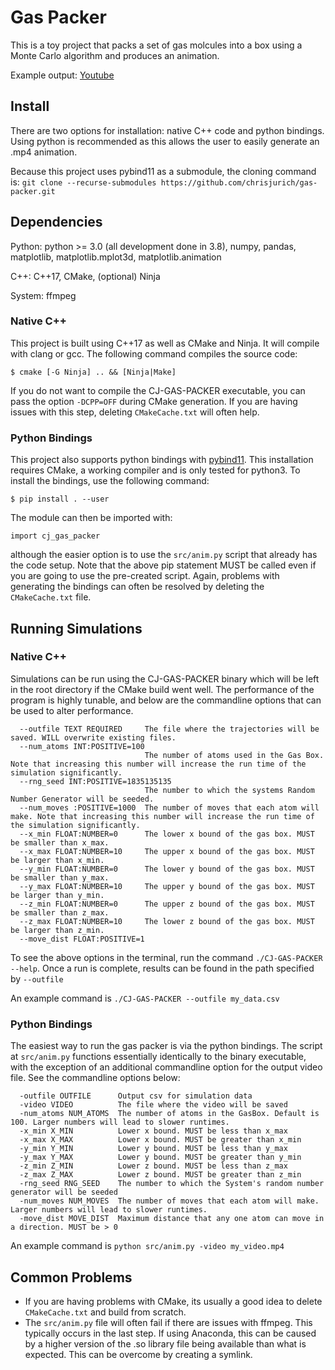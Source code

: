 # Gas Packer
This is a toy project that packs a set of gas molcules into a box using a Monte Carlo algorithm and produces an animation.

Example output: [Youtube](https://youtu.be/Z7GWBJKAAQQ)
## Install

There are two options for installation: native C++ code and python bindings.
Using python is recommended as this allows the user to easily generate an .mp4 animation. 

Because this project uses pybind11 as a submodule, the cloning command is: `git clone --recurse-submodules https://github.com/chrisjurich/gas-packer.git`

## Dependencies

Python: python >= 3.0 (all development done in 3.8), numpy, pandas, matplotlib, matplotlib.mplot3d, matplotlib.animation

C++: C++17, CMake, (optional) Ninja

System: ffmpeg

### Native C++
This project is built using C++17 as well as CMake and Ninja. It will compile with clang or gcc. The following command compiles the source code:


`$ cmake [-G Ninja] .. && [Ninja|Make]`

If you do not want to compile the CJ-GAS-PACKER executable, you can pass the option `-DCPP=OFF` during CMake generation.
If you are having issues with this step, deleting `CMakeCache.txt` will often help.

### Python Bindings
This project also supports python bindings with [pybind11](https://github.com/pybind/pybind11). This installation requires CMake, a working compiler and is only tested for python3. To install the bindings, use the following command:


`$ pip install . --user`


The module can then be imported with: 

`import cj_gas_packer`

although the easier option is to use the `src/anim.py` script that already has the code setup.
Note that the above pip statement MUST be called even if you are going to use the pre-created script.
Again, problems with generating the bindings can often be resolved by deleting the `CMakeCache.txt` file.
## Running Simulations

### Native C++
Simulations can be run using the CJ-GAS-PACKER binary which will be left in the root directory if the CMake build went well.
The performance of the program is highly tunable, and below are the commandline options that can be used to alter performance.
```
  --outfile TEXT REQUIRED     The file where the trajectories will be saved. WILL overwrite existing files.
  --num_atoms INT:POSITIVE=100
                              The number of atoms used in the Gas Box. Note that increasing this number will increase the run time of the simulation significantly.
  --rng_seed INT:POSITIVE=1835135135
                              The number to which the systems Random Number Generator will be seeded.
  --num_moves :POSITIVE=1000  The number of moves that each atom will make. Note that increasing this number will increase the run time of the simulation significantly.
  --x_min FLOAT:NUMBER=0      The lower x bound of the gas box. MUST be smaller than x_max.
  --x_max FLOAT:NUMBER=10     The upper x bound of the gas box. MUST be larger than x_min.
  --y_min FLOAT:NUMBER=0      The lower y bound of the gas box. MUST be smaller than y_max.
  --y_max FLOAT:NUMBER=10     The upper y bound of the gas box. MUST be larger than y_min.
  --z_min FLOAT:NUMBER=0      The upper z bound of the gas box. MUST be smaller than z_max.
  --z_max FLOAT:NUMBER=10     The lower z bound of the gas box. MUST be larger than z_min.
  --move_dist FLOAT:POSITIVE=1

```
To see the above options in the terminal, run the command `./CJ-GAS-PACKER --help`.
Once a run is complete, results can be found in the path specified by `--outfile`

An example command is `./CJ-GAS-PACKER --outfile my_data.csv`
### Python Bindings

The easiest way to run the gas packer is via the python bindings.
The script at `src/anim.py` functions essentially identically to the binary executable, with the exception of an additional commandline option for the output video file.
See the commandline options below:
```
  -outfile OUTFILE      Output csv for simulation data
  -video VIDEO          The file where the video will be saved
  -num_atoms NUM_ATOMS  The number of atoms in the GasBox. Default is 100. Larger numbers will lead to slower runtimes.
  -x_min X_MIN          Lower x bound. MUST be less than x_max
  -x_max X_MAX          Lower x bound. MUST be greater than x_min
  -y_min Y_MIN          Lower y bound. MUST be less than y_max
  -y_max Y_MAX          Lower y bound. MUST be greater than y_min
  -z_min Z_MIN          Lower z bound. MUST be less than z_max
  -z_max Z_MAX          Lower z bound. MUST be greater than z_min
  -rng_seed RNG_SEED    The number to which the System's random number generator will be seeded
  -num_moves NUM_MOVES  The number of moves that each atom will make. Larger numbers will lead to slower runtimes.
  -move_dist MOVE_DIST  Maximum distance that any one atom can move in a direction. MUST be > 0

```
An example command is `python src/anim.py -video my_video.mp4`
## Common Problems
+ If you are having problems with CMake, its usually a good idea to delete `CMakeCache.txt` and build from scratch.
+ The `src/anim.py` file will often fail if there are issues with ffmpeg. This typically occurs in the last step. If using Anaconda, this can be caused by a higher version of the .so library file being available than what is expected. This can be overcome by creating a symlink.
